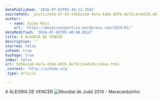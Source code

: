 ```yaml
---
datePublished: '2016-07-03T05:40:12.354Z'
sourcePath: _posts/2016-07-02-5d56e1a9-4a7a-43de-897b-8e75c3c445d5.md
author:
  - name: Saiba Mais
    url: 'https://mosaicoesportivo.wordpress.com/2014/01/'
dateModified: '2016-07-03T05:40:08.851Z'
title: A ALEGRIA DE VENCER
description: ''
starred: false
inFeed: true
hasPage: true
inNav: false
url: 5d56e1a9-4a7a-43de-897b-8e75c3c445d5/index.html
_context: 'http://schema.org'
_type: Article

---
```

A ALEGRIA DE VENCER
![Mundial de Judô 2014 - Maracanãzinho](https://s3-us-west-2.amazonaws.com/the-grid-img/p/96837b00cb9ac9c20aa37e074d84c25f3ebf201a.jpg)